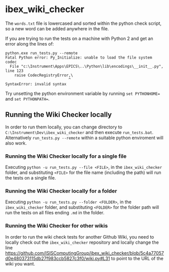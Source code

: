 # ibex_wiki_checker

The `words.txt` file is lowercased and sorted within the python check script, so a new word can be added anywhere in the file.

If you are trying to run the tests on a machine with Python 2 and get an error along the lines of:

```
python.exe run_tests.py --remote
Fatal Python error: Py_Initialize: unable to load the file system codec
  File "c:\Instrument\Apps\EPICS\..\Python\lib\encodings\__init__.py", line 123
    raise CodecRegistryError,\
                            ^
SyntaxError: invalid syntax
```

Try unsetting the python environment variable by running `set PYTHONHOME=` and `set PYTHONPATH=`.

## Running the Wiki Checker locally

In order to run them locally, you can change directory to `C:\Instrument\Dev\ibex_wiki_checker` and then execute `run_tests.bat`. Alternatively `run_tests.py --remote` within a suitable python enviroment will also work.

### Running the Wiki Checker locally for a single file

Executing `python -u run_tests.py --file <FILE>`, in the `ibex_wiki_checker` folder, and substituting `<FILE>` for the file name (including the path) will run the tests on a single file.

### Running the Wiki Checker locally for a folder
Executing `python -u run_tests.py --folder <FOLDER>`, in the `ibex_wiki_checker` folder, and substituting `<FOLDER>` for the folder path will run the tests on all files ending `.md` in the folder.

### Running the Wiki Checker for other wikis

In order to run the wiki check tests for another Github Wiki, you need to locally check out the `ibex_wiki_checker` repository and locally change the line https://github.com/ISISComputingGroup/ibex_wiki_checker/blob/5c4a77057d0e480373115db27f983ccb5827c3f0/wiki.py#L31 to point to the URL of the wiki you want.
